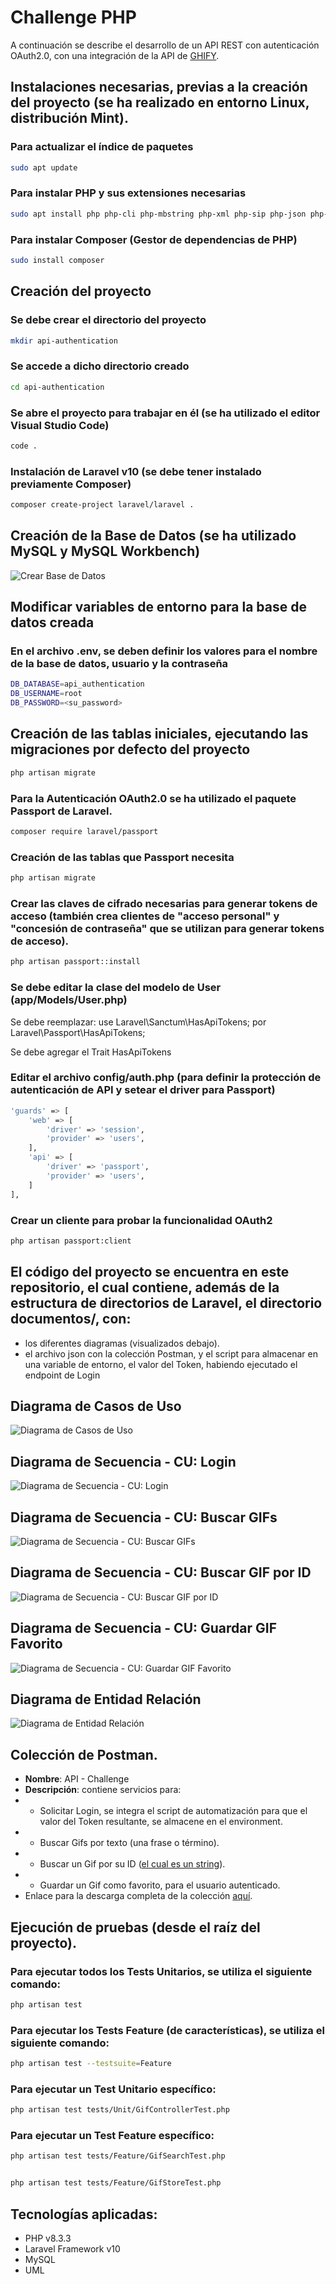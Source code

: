 # Challenge PHP
A continuación se describe el desarrollo de un API REST con autenticación OAuth2.0, con una integración de la API de [GHIFY](https://developers.giphy.com/docs/api/#quick-start-guide).

## Instalaciones necesarias, previas a la creación del proyecto (se ha realizado en entorno Linux, distribución Mint).

### Para actualizar el índice de paquetes
```bash
sudo apt update
```

### Para instalar PHP y sus extensiones necesarias
```bash
sudo apt install php php-cli php-mbstring php-xml php-sip php-json php-mysql
```

### Para instalar Composer (Gestor de dependencias de PHP)
```bash
sudo install composer
```

## Creación del proyecto

### Se debe crear el directorio del proyecto
```bash
mkdir api-authentication
```

### Se accede a dicho directorio creado
```bash
cd api-authentication
```

### Se abre el proyecto para trabajar en él (se ha utilizado el editor Visual Studio Code)
```bash
code .
```

### Instalación de Laravel v10 (se debe tener instalado previamente Composer)
```bash
composer create-project laravel/laravel .
```

## Creación de la Base de Datos (se ha utilizado MySQL y MySQL Workbench)
![Crear Base de Datos](documentos/crear_DB.png)

## Modificar variables de entorno para la base de datos creada
### En el archivo .env, se deben definir los valores para el nombre de la base de datos, usuario y la contraseña
```bash
DB_DATABASE=api_authentication
DB_USERNAME=root
DB_PASSWORD=<su_password>
```

## Creación de las tablas iniciales, ejecutando las migraciones por defecto del proyecto
```bash
php artisan migrate
```

### Para la Autenticación OAuth2.0 se ha utilizado el paquete Passport de Laravel.
```bash
composer require laravel/passport
```

### Creación de las tablas que Passport necesita
```bash
php artisan migrate
```

### Crear las claves de cifrado necesarias para generar tokens de acceso (también crea clientes de "acceso personal" y "concesión de contraseña" que se utilizan para generar tokens de acceso).
```bash
php artisan passport::install
```

### Se debe editar la clase del modelo de User (app/Models/User.php)
Se debe reemplazar: use Laravel\Sanctum\HasApiTokens; por Laravel\Passport\HasApiTokens;

Se debe agregar el Trait HasApiTokens

### Editar el archivo config/auth.php (para definir la protección de autenticación de API y setear el driver para Passport)
```bash
'guards' => [
    'web' => [
        'driver' => 'session',
        'provider' => 'users',
    ],
    'api' => [
        'driver' => 'passport',
        'provider' => 'users',
    ]
],
```

### Crear un cliente para probar la funcionalidad OAuth2
```bash
php artisan passport:client
```

## El código del proyecto se encuentra en este repositorio, el cual contiene, además de la estructura de directorios de Laravel, el directorio documentos/, con:
- los diferentes diagramas (visualizados debajo).
- el archivo json con la colección Postman, y el script para almacenar en una variable de entorno, el valor del Token, habiendo ejecutado el endpoint de  Login

## Diagrama de Casos de Uso
![Diagrama de Casos de Uso](documentos/Diagrama_Casos_Uso.png)

## Diagrama de Secuencia - CU: Login
![Diagrama de Secuencia - CU: Login](documentos/Diagrama_Secuencia_Login.png)

## Diagrama de Secuencia - CU: Buscar GIFs
![Diagrama de Secuencia - CU: Buscar GIFs](documentos/Diagrama_Secuencia_Buscar_Gifs.png)

## Diagrama de Secuencia - CU: Buscar GIF por ID
![Diagrama de Secuencia - CU: Buscar GIF por ID](documentos/Diagrama_Secuencia_Buscar_Gif_por_ID.png)

## Diagrama de Secuencia - CU: Guardar GIF Favorito
![Diagrama de Secuencia - CU: Guardar GIF Favorito](documentos/Diagrama_Secuencia_Guardar_Gif_Favorito.png)

## Diagrama de Entidad Relación
![Diagrama de Entidad Relación](documentos/DER.png)

## Colección de Postman.

- **Nombre**: API - Challenge
- **Descripción**: contiene servicios para:
- - Solicitar Login, se integra el script de automatización para que el valor del Token resultante, se almacene en el environment.
- - Buscar Gifs por texto (una frase o término).
- - Buscar un Gif por su ID ([el cual es un string](https://developers.giphy.com/docs/api/endpoint#get-gif-by-id)).
- - Guardar un Gif como favorito, para el usuario autenticado.
- Enlace para la descarga completa de la colección [aquí](documentos/api-challenge.postman_collection.json).


## Ejecución de pruebas (desde el raíz del proyecto).

### Para ejecutar todos los Tests Unitarios, se utiliza el siguiente comando:
```bash
php artisan test
```

### Para ejecutar los Tests Feature (de características), se utiliza el siguiente comando:
```bash
php artisan test --testsuite=Feature
```

### Para ejecutar un Test Unitario específico:
```bash
php artisan test tests/Unit/GifControllerTest.php
```

### Para ejecutar un Test Feature específico:
```bash
php artisan test tests/Feature/GifSearchTest.php


php artisan test tests/Feature/GifStoreTest.php
```

## Tecnologías aplicadas:
- PHP v8.3.3
- Laravel Framework v10
- MySQL
- UML

